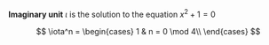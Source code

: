 **Imaginary unit** $\iota$ is the solution to the equation $x^2 + 1 = 0$

$$
\iota^n = \begin{cases} 1 & n = 0 \mod 4\\ \end{cases}
$$